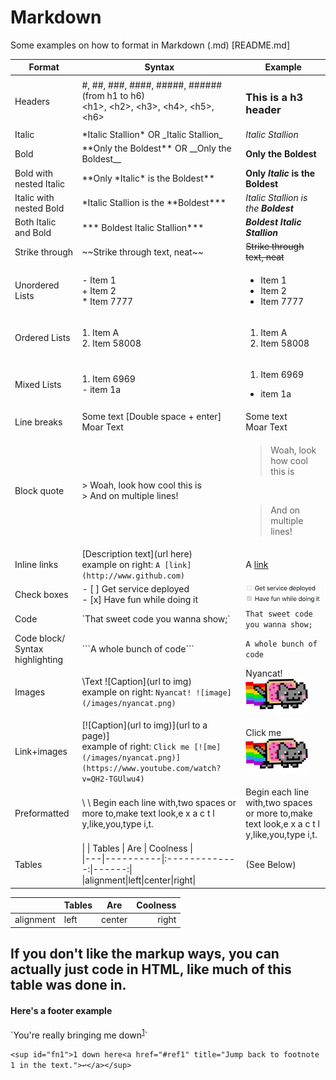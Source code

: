 # Markdown
Some examples on how to format in Markdown (.md) [README.md]

| Format            | Syntax                                                      | Example |
| ------            |-----                                                        |-----    |
| Headers 	        | \#, \##, \###, \####, \#####, \###### (from h1 to h6)                                                                                                         <br> \<h1>, \<h2>, \<h3>, \<h4>, \<h5>, \<h6>                     |  <h3>This is a h3 header</h3>	|
| Italic  	        | \*Italic Stallion\*  OR \_Italic Stallion\_	                 | *Italic Stallion* 	|
| Bold  	          | \*\*Only the Boldest\*\* 	OR \_\_Only the Boldest\_\_        | **Only the Boldest** 	|
| Bold with nested Italic | \*\*Only \*Italic\* is the Boldest\*\*                | **Only *Italic* is the Boldest**  |
| Italic with nested Bold | \*Italic Stallion is the \*\*Boldest\*\*\*            | *Italic Stallion is the **Boldest***   |
| Both Italic and Bold | \*\*\* Boldest Italic Stallion\*\*\*                     | ***Boldest Italic Stallion***   |
| Strike through 	  | \~\~Strike through text, neat\~\~ 	                         | ~~Strike through text, neat~~ 	|
| Unordered Lists 	| \- Item 1  <br>   \+ Item 2  <br>  \* Item 7777              | <ul><li>Item 1</li><li>Item 2</li><li>Item 7777</li></ol>	  |
| Ordered Lists 	  | 1. Item A  <br>  2. Item 58008	                              | <ol><li>Item A</li><li>Item 58008</li></ol>  	|
| Mixed Lists 	    | 1. Item 6969  <br>   \- item 1a 	                            | <ol><li>Item 6969</li></ol><ul><li>item 1a</li></ul> 		|
| Line breaks 	    | Some text [Double space + enter] 	Moar Text                  | Some text  <br>  Moar Text 	|
| Block quote 	    | \> Woah, look how cool this is	 <br> \> And on multiple lines! | <blockquote>Woah, look how cool this is</blockquote><br><blockquote> And on multiple lines!</blockquote> 	|
| Inline links 	    | \[Description text\](url here) <br> example on right: `A [link](http://www.github.com)`  	| A [link](http://www.github.com) 	|
| Check boxes       | \- \[ \] Get service deployed <br> \- \[x\] Have fun while doing it | <img src='/images/chkboxex.png' width='200px' /> |
| Code 	            | \`That sweet code you wanna show;\` 	                       | `That sweet code you wanna show;` 	|
| Code block/ Syntax highlighting 	| \`\`\`A whole bunch of code\`\`\` 	        |  ```A whole bunch of code``` 	|
| Images 	          | \Text ![Caption\](url to img)<br>example on right: `Nyancat! ![image](/images/nyancat.png)`  | Nyancat! <img src='images/nyancat.png' width='100px' /> 	|
| Link+images 	    | \[\![Caption\](url to img)\](url to a page)\]<br>example of right: `Click me [![me](/images/nyancat.png)](https://www.youtube.com/watch?v=QH2-TGUlwu4)`        | Click me <a href='https://www.youtube.com/watch?v=QH2-TGUlwu4' target="_blank"><img src='images/nyancat.png' width='100px' /></a> |
| Preformatted 	    | \ \ Begin each line with,two spaces or more to,make text look,e x a c t l y,like,you,type i,t. 	|   Begin each line with,two spaces or more to,make text look,e x a c t l y,like,you,type i,t. 	|
| Tables 	          | \| \| Tables \|    Are    \| Coolness \|<br> \|---\|----------\|:-------------:\|------:\| <br> \|alignment\|left\|center\|right\| | (See Below)  |

| | Tables   |      Are      |  Coolness |
|---|----------|:-------------:|------:|
|alignment| left| center | right |

<h2>If you don't like the markup ways, you can actually just code in HTML, like much of this table was done in.</h2>  
  <h4>Here's a footer example</h4>  
    `You're really bringing me down<sup><a href="#fn1" id="ref1">1</a></sup>`
    
    
    
    
    
    
  
  
`<sup id="fn1">1 down here<a href="#ref1" title="Jump back to footnote 1 in the text.">↩</a></sup>`
